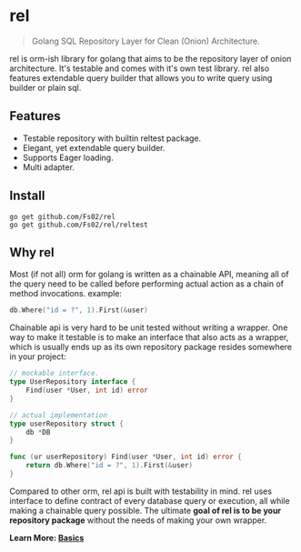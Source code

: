 # rel

> Golang SQL Repository Layer for Clean (Onion) Architecture.

rel is orm-ish library for golang that aims to be the repository layer of onion architecture. It's testable and comes with it's own test library. rel also features extendable query builder that allows you to write query using builder or plain sql.

## Features

- Testable repository with builtin reltest package.
- Elegant, yet extendable query builder.
- Supports Eager loading.
- Multi adapter.

## Install

```
go get github.com/Fs02/rel
go get github.com/Fs02/rel/reltest
```

## Why rel

Most (if not all) orm for golang is written as a chainable API, meaning all of the query need to be called before performing actual action as a chain of method invocations. example:

```go
db.Where("id = ?", 1).First(&user)
```

Chainable api is very hard to be unit tested without writing a wrapper. One way to make it testable is to make an interface that also acts as a wrapper, which is usually ends up as its own repository package resides somewhere in your project:

```go
// mockable interface.
type UserRepository interface {
	Find(user *User, int id) error
}

// actual implementation
type userRepository struct {
	db *DB
}

func (ur userRepository) Find(user *User, int id) error {
	return db.Where("id = ?", 1).First(&user)
}
```

Compared to other orm, rel api is built with testability in mind. rel uses interface to define contract of every database query or execution, all while making a chainable query possible. The ultimate **goal of rel is to be your repository package** without the needs of making your own wrapper.

**Learn More: [Basics](basics.md)**
